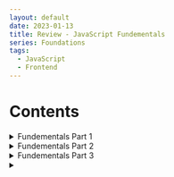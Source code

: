 ```yaml
---
layout: default
date: 2023-01-13
title: Review - JavaScript Fundementals
series: Foundations
tags:
  - JavaScript
  - Frontend
---
```

# Contents
<details>
  <summary>Fundementals Part 1</summary>
  <details>
  <summary>Name the three ways to declare a variable</summary>
      
  `const`, `let`, `var`
  </details>

  <details>

  <summary>Which of the three variable declarations should you avoid and why?</summary>

  `var`, it has unexpected behaviours
  </details>

  <details>
    <summary>What rules should you follow when naming variables?</summary>
      
  - only use letters, digits or symbols `$` and `_`
  - never start with a digit

  </details>

  <details>
    <summary> What happens when you add numbers and strings together?</summary>
    
    if any of the operands is a string, the other one will be converted to a string as well
  </details>

  <details>
    <summary>How does the Modulo (%), or Remainder, operator work?</summary>

  the result of `a % b` is the remainder of integer a divided by b</p>
  </details>

  <details>
    <summary>Explain the difference between == and ===.</summary>

  - `==` checks only the equality of the data value, not the data type
  - `===` checks the equality of both the value and data type
  </details>

  <details>
    <summary>When would you receive a NaN result?</summary>
    
  tring to do arithmetic with a non-numeric string will result in NaN (not a number)
  </details>

  <details>
    <summary>How do you increment and decrement a number?</summary>
    
  increment operator: ++, decrement operator: --
  </details>

  <details>
    <summary>Explain the difference between prefixing and postfixing increment/decrement operators.</summary>

  - their return values are different
  - a++: return the older value of a first, then increment
  - ++a: a is increment first, then return the new value of a
  </details>

  <details>
    <summary>What is operator precedence and how is it handled in JS?</summary>
    
  if an expression has multiple operators, their execution order is defined by the precedence
  </details>

  <details>
    <summary> How do you access developer tools and the console?</summary>
    
  right click on the blank webpage and click `inspect` option</p>
  </details>

  <details>
    <summary>How do you log information to the console?</summary> 
      
  once open up the developer tools, select the `console` tab, all the `console.log()` will show up there
  </details>

  <details>
    <summary>What does unary plus operator do to string representations of integers? eg. +"10"</summary>

  it will convert the string into a number
  </details>
</details>

<details>
  <summary>Fundementals Part 2</summary>
<details>
  <summary>What are the eight data types in JavaScript?</summary>

- Seven primitive data types:
  
  number, bigint, string, boolean, null, undefined, symbol

- one non-primitive data type:
  
  object

</details>

<details>
  <summary>Which data type is NOT primitive?</summary>

object


</details>
<details>
  <summary>What is the relationship between null and undefined?</summary>

null refers to variable that does not exist

undefined refers to declared varriable that does not have a value assignned yet 

</details>
<details>
  <summary>What is the difference between single, double, and backtick quotes for strings?</summary>

single and double quotes are the same, can both be used to create a string value, however, they can't be used inside the value properly without escape characters .

backtick quotes can be used to create a template string which can include variable wrrapped with `${}`, inside the string value.
</details>
<details>
  <summary>What is the term for embedding variables/expressions in a string?</summary>

template literal

</details>
<details>
  <summary>Which type of quote lets you embed variables/expressions in a string?</summary>

backtick quotes

</details>
<details>
  <summary>How do you embed variables/expressions in a string?</summary>

wrap the variable name with `${}` 

</details>
<details>
  <summary>How do you use escape characters in a string?</summary>

put backslash `\` before the character

</details>
<details>
  <summary>What is the difference between the slice/substring/substr string methods?</summary>

`slice` vs `substring`: both use `posStart` and `posEnd` as parameters, however negtive number is not allowed in `substring`

`slice` vs `substr`: second parameter is different, `substr` uses length

</details>
<details>
  <summary>What are the three logical operators and what do they stand for?</summary>

three: `||`, `&&`,`!`

chain of `||`: finds the first truthy value, if not rreturns the last

nullish coalescing: `??`

</details>
<details>
  <summary>What are the comparison operators?</summary>

greater than, less than, equal, not equal

</details>
<details>
  <summary>What are truthy and falsy values?</summary>

- truthy value: the value if converts to a boolean it returns true
- falsy value: the value if converts to a boolean it returns false

</details>
<details>
  <summary>What are the falsy values in JavaScript?</summary>

```
null, undefined, 0, "", NaN
```

</details>
<details>
  <summary>What are conditionals?</summary>

an expression that evaluates to a boolean

</details>
<details>
  <summary>What is the syntax for an if/else conditional?</summary>

```
if (condition) {
  // code to execute if the condition is true
}

```
</details>
<details>
  <summary>What is the syntax for a switch statement?</summary>

```
switch(expressin){
  case value1:
    //code to execute
    break;
  case value2:
    //code to execute
    break;
  default:
}

```
</details>
<details>
  <summary>What is the syntax for a ternary operator?</summary>

```
condition ? <expression1 if true>: <expression2>
```

</details>
<details>
  <summary>What is nesting?</summary>

put one `if...else...` statement inside another one

</details>

</details>

<details>
  <summary>Fundementals Part 3</summary>


<details>
  <summary>What are functions useful for?</summary>


</details>

<details>
  <summary>How do you invoke a function?</summary>


</details>

<details>
  <summary>What are anonymous functions?</summary>


</details>

<details>
  <summary>What is function scope?</summary>


</details>

<details>
  <summary>What are return values?</summary>


</details>

<details>
  <summary>What are arrow functions?</summary>


</details>

</details>

<details>
  <summary></summary>


</details>



















 